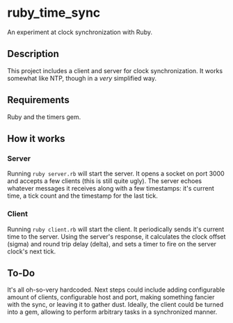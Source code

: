 ruby_time_sync
==============

An experiment at clock synchronization with Ruby.

Description
--------------

This project includes a client and server for clock synchronization.
It works somewhat like NTP, though in a *very* simplified way.

Requirements
--------------

Ruby and the timers gem.

How it works
--------------

### Server

Running `ruby server.rb` will start the server. It opens a socket on port 3000 and accepts a few clients (this is still quite ugly).
The server echoes whatever messages it receives along with a few timestamps: it's current time, a tick count and the timestamp for the last tick.

### Client

Running `ruby client.rb` will start the client. It periodically sends it's current time to the server.
Using the server's response, it calculates the clock offset (sigma) and round trip delay (delta), and sets a timer
to fire on the server clock's next tick.

To-Do
---------

It's all oh-so-very hardcoded. Next steps could include adding configurable amount of clients, configurable host and port,
making something fancier with the sync, or leaving it to gather dust.
Ideally, the client could be turned into a gem, allowing to perform arbitrary tasks in a synchronized manner.


